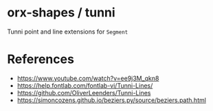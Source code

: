 # orx-shapes / tunni

Tunni point and line extensions for `Segment`

# References

 * https://www.youtube.com/watch?v=ee9j3M_qkn8
 * https://help.fontlab.com/fontlab-vi/Tunni-Lines/
 * https://github.com/OliverLeenders/Tunni-Lines
 * https://simoncozens.github.io/beziers.py/source/beziers.path.html
